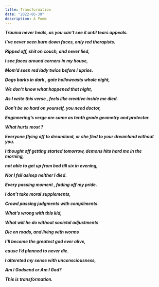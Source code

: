 ```yaml
---
title: Transformation 
date: "2022-06-30"
description: A Poem 
---
```


***Trauma never heals, as you can’t see it until tears appeals.***

***I’ve never seen burn down faces, only red therapists.***

***Ripped off, shit on couch, and never lied,*** 

***I see faces around corners in my house,*** 

***Mom’d seen red lady twice before I uprise.***

***Dogs barks in dark , gate hollowcasts whole night,***

***We don’t know what happened that night,***

***As I write this verse , feels like creative inside me died.***

***Don’t be so hard on yourself, you need doctor,***

***Enginnering’s verge are same as tenth grade geometry and protector.***

***What hurts most ?***

***Everyone flying off to dreamland, or she fled to your dreamland without you.***

***I thought off getting started tomorrow, demons hits hard me in the morning,***

***not able to get up from bed till six in evening,***

***Nor I fell asleep neither I died.***

***Every passing moment , fading off my pride.***

***I don’t take moral supplements,*** 

***Crowd passing judgments with compliments.***

***What’s wrong with this kid,***

***What will he do without societal adjustments***

***Die on roads, and living with worms***

***I’ll become the greatest god ever alive,*** 

***cause I’d planned to never die.***

***I altereted my sense with unconsciousness,*** 

***Am I Godsend or Am I God?***

***This is transformation.***